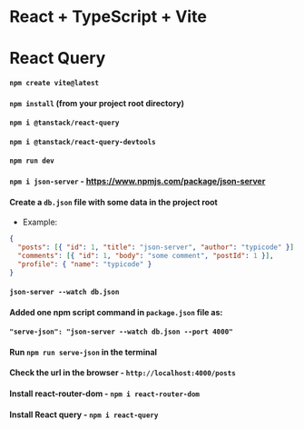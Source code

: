 # React + TypeScript + Vite

# React Query

#### `npm create vite@latest`

#### `npm install` (from your project root directory)

#### `npm i @tanstack/react-query`

#### `npm i @tanstack/react-query-devtools`

#### `npm run dev`

#### `npm i json-server` - https://www.npmjs.com/package/json-server

#### Create a `db.json` file with some data in the project root

- Example:

```json
{
  "posts": [{ "id": 1, "title": "json-server", "author": "typicode" }],
  "comments": [{ "id": 1, "body": "some comment", "postId": 1 }],
  "profile": { "name": "typicode" }
}
```

#### `json-server --watch db.json`

#### Added one npm script command in `package.json` file as:

#### `"serve-json": "json-server --watch db.json --port 4000"`

#### Run `npm run serve-json` in the terminal

#### Check the url in the browser - `http://localhost:4000/posts`

#### Install react-router-dom - `npm i react-router-dom`

#### Install React query - `npm i react-query`
